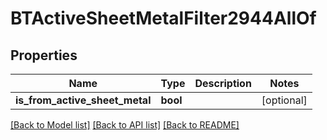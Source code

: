 # BTActiveSheetMetalFilter2944AllOf

## Properties
Name | Type | Description | Notes
------------ | ------------- | ------------- | -------------
**is_from_active_sheet_metal** | **bool** |  | [optional] 

[[Back to Model list]](../README.md#documentation-for-models) [[Back to API list]](../README.md#documentation-for-api-endpoints) [[Back to README]](../README.md)


